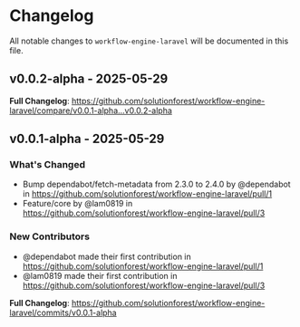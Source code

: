 # Changelog

All notable changes to `workflow-engine-laravel` will be documented in this file.

## v0.0.2-alpha - 2025-05-29

**Full Changelog**: https://github.com/solutionforest/workflow-engine-laravel/compare/v0.0.1-alpha...v0.0.2-alpha

## v0.0.1-alpha - 2025-05-29

### What's Changed

* Bump dependabot/fetch-metadata from 2.3.0 to 2.4.0 by @dependabot in https://github.com/solutionforest/workflow-engine-laravel/pull/1
* Feature/core by @lam0819 in https://github.com/solutionforest/workflow-engine-laravel/pull/3

### New Contributors

* @dependabot made their first contribution in https://github.com/solutionforest/workflow-engine-laravel/pull/1
* @lam0819 made their first contribution in https://github.com/solutionforest/workflow-engine-laravel/pull/3

**Full Changelog**: https://github.com/solutionforest/workflow-engine-laravel/commits/v0.0.1-alpha
